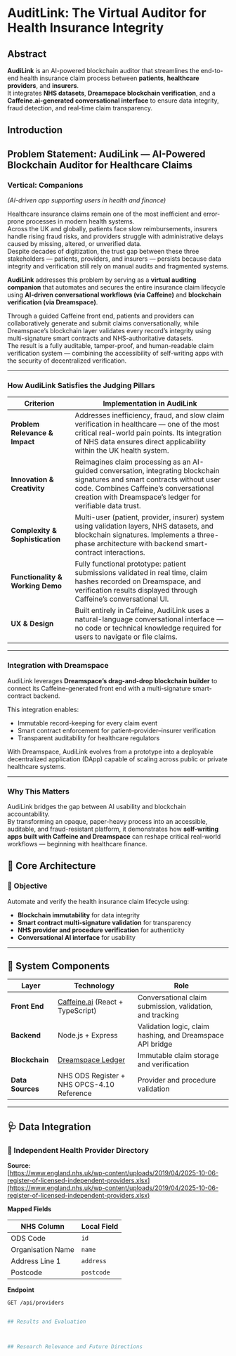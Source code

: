 # AuditLink: The Virtual Auditor for Health Insurance Integrity

## Abstract

**AudiLink** is an AI-powered blockchain auditor that streamlines the end-to-end health insurance claim process between **patients**, **healthcare providers**, and **insurers**.  
It integrates **NHS datasets**, **Dreamspace blockchain verification**, and a **Caffeine.ai-generated conversational interface** to ensure data integrity, fraud detection, and real-time claim transparency.

## Introduction



## Problem Statement: AudiLink — AI-Powered Blockchain Auditor for Healthcare Claims

### Vertical: Companions
*(AI-driven app supporting users in health and finance)*

Healthcare insurance claims remain one of the most inefficient and error-prone processes in modern health systems.  
Across the UK and globally, patients face slow reimbursements, insurers handle rising fraud risks, and providers struggle with administrative delays caused by missing, altered, or unverified data.  
Despite decades of digitization, the trust gap between these three stakeholders — patients, providers, and insurers — persists because data integrity and verification still rely on manual audits and fragmented systems.

**AudiLink** addresses this problem by serving as a **virtual auditing companion** that automates and secures the entire insurance claim lifecycle using **AI-driven conversational workflows (via Caffeine)** and **blockchain verification (via Dreamspace)**.

Through a guided Caffeine front end, patients and providers can collaboratively generate and submit claims conversationally, while Dreamspace’s blockchain layer validates every record’s integrity using multi-signature smart contracts and NHS-authoritative datasets.  
The result is a fully auditable, tamper-proof, and human-readable claim verification system — combining the accessibility of self-writing apps with the security of decentralized verification.

---

### How AudiLink Satisfies the Judging Pillars

| Criterion | Implementation in AudiLink |
|------------|----------------------------|
| **Problem Relevance & Impact** | Addresses inefficiency, fraud, and slow claim verification in healthcare — one of the most critical real-world pain points. Its integration of NHS data ensures direct applicability within the UK health system. |
| **Innovation & Creativity** | Reimagines claim processing as an AI-guided conversation, integrating blockchain signatures and smart contracts without user code. Combines Caffeine’s conversational creation with Dreamspace’s ledger for verifiable data trust. |
| **Complexity & Sophistication** | Multi-user (patient, provider, insurer) system using validation layers, NHS datasets, and blockchain signatures. Implements a three-phase architecture with backend smart-contract interactions. |
| **Functionality & Working Demo** | Fully functional prototype: patient submissions validated in real time, claim hashes recorded on Dreamspace, and verification results displayed through Caffeine’s conversational UI. |
| **UX & Design** | Built entirely in Caffeine, AudiLink uses a natural-language conversational interface — no code or technical knowledge required for users to navigate or file claims. |

---

### Integration with Dreamspace

AudiLink leverages **Dreamspace’s drag-and-drop blockchain builder** to connect its Caffeine-generated front end with a multi-signature smart-contract backend.

This integration enables:

- Immutable record-keeping for every claim event  
- Smart contract enforcement for patient–provider–insurer verification  
- Transparent auditability for healthcare regulators

With Dreamspace, AudiLink evolves from a prototype into a deployable decentralized application (DApp) capable of scaling across public or private healthcare systems.

---

### Why This Matters

AudiLink bridges the gap between AI usability and blockchain accountability.  
By transforming an opaque, paper-heavy process into an accessible, auditable, and fraud-resistant platform, it demonstrates how **self-writing apps built with Caffeine and Dreamspace** can reshape critical real-world workflows — beginning with healthcare finance.


## 🧩 Core Architecture

### 🎯 Objective
Automate and verify the health insurance claim lifecycle using:

- **Blockchain immutability** for data integrity  
- **Smart contract multi-signature validation** for transparency  
- **NHS provider and procedure verification** for authenticity  
- **Conversational AI interface** for usability  

---

## 🧱 System Components

| Layer | Technology | Role |
|-------|-------------|------|
| **Front End** | [Caffeine.ai](https://caffeine.ai/) (React + TypeScript) | Conversational claim submission, validation, and tracking |
| **Backend** | Node.js + Express | Validation logic, claim hashing, and Dreamspace API bridge |
| **Blockchain** | [Dreamspace Ledger](https://dreamspace.ai/) | Immutable claim storage and verification |
| **Data Sources** | NHS ODS Register + NHS OPCS-4.10 Reference | Provider and procedure validation |

---

## 🩺 Data Integration

### 🏥 Independent Health Provider Directory

**Source:**  
[https://www.england.nhs.uk/wp-content/uploads/2019/04/2025-10-06-register-of-licensed-independent-providers.xlsx](https://www.england.nhs.uk/wp-content/uploads/2019/04/2025-10-06-register-of-licensed-independent-providers.xlsx)

**Mapped Fields**

| NHS Column | Local Field |
|-------------|-------------|
| ODS Code | `id` |
| Organisation Name | `name` |
| Address Line 1 | `address` |
| Postcode | `postcode` |

**Endpoint**

```bash
GET /api/providers


## Results and Evaluation



## Research Relevance and Future Directions


